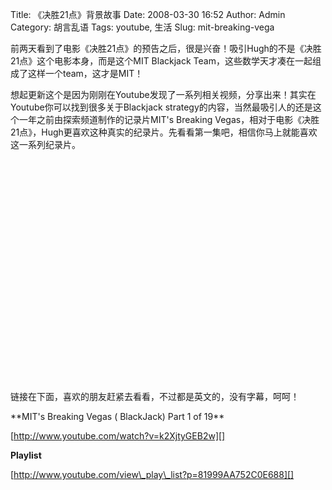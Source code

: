 Title: 《决胜21点》背景故事
Date: 2008-03-30 16:52
Author: Admin
Category: 胡言乱语
Tags: youtube, 生活
Slug: mit-breaking-vega

<!--- google_ad_section_start --->

前两天看到了电影《决胜21点》的预告之后，很是兴奋！吸引Hugh的不是《决胜21点》这个电影本身，而是这个MIT
Blackjack Team，这些数学天才凑在一起组成了这样一个team，这才是MIT！

</p>
<!--- google_ad_section_end --->

想起更新这个是因为刚刚在Youtube发现了一系列相关视频，分享出来！其实在Youtube你可以找到很多关于Blackjack
strategy的内容，当然最吸引人的还是这个一年之前由探索频道制作的记录片MIT's
Breaking
Vegas，相对于电影《决胜21点》，Hugh更喜欢这种真实的纪录片。先看看第一集吧，相信你马上就能喜欢这一系列纪录片。

</p>
<object width="425" height="355"><param name="movie" value="http://www.youtube.com/v/k2XjtyGEB2w&amp;hl=en"></param><param name="wmode" value="transparent"></param><embed src="http://www.youtube.com/v/k2XjtyGEB2w&amp;hl=en" type="application/x-shockwave-flash" wmode="transparent" width="425" height="355"></embed></object>

链接在下面，喜欢的朋友赶紧去看看，不过都是英文的，没有字幕，呵呵！

</p>
**MIT's Breaking Vegas ( BlackJack) Part 1 of 19**

[http://www.youtube.com/watch?v=k2XjtyGEB2w][]

**Playlist**

[http://www.youtube.com/view\_play\_list?p=81999AA752C0E688][]

  [http://www.youtube.com/watch?v=k2XjtyGEB2w]: http://www.youtube.com/watch?v=k2XjtyGEB2w
  [http://www.youtube.com/view\_play\_list?p=81999AA752C0E688]: http://www.youtube.com/view_play_list?p=81999AA752C0E688
